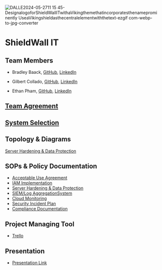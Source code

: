 ![DALLE2024-05-2711 15 45-DesignalogoforShieldWallITwithaVikingthemethatincorporatesthenameprominently UseaVikingshieldasthecentralelementwiththetext-ezgif com-webp-to-jpg-converter](https://github.com/Shield-Wall-1/Shield-Wall/assets/158526468/2af9f60b-ad85-4fa6-ad9d-52e26cfc16bf)

# ShieldWall IT

## Team Members

- Bradley Baack, [GitHub](https://github.com/bjbaack), [LinkedIn](https://www.linkedin.com/in/bradleybaack/)

- Gilbert Collado, [GitHub](https://github.com/JapanesePlatano), [LinkedIn](https://www.linkedin.com/in/gilbert-collado-545099254/)

- Ethan Pham, [GitHub](https://github.com/EthanPham03), [LinkedIn](https://www.linkedin.com/in/ethan-pham-8a9a622b3/)


## [Team Agreement](https://docs.google.com/document/d/1RPGCnGrP_vLHJc-a3qApJRwFOWvHZYm0mh__MHPm50g/edit#heading=h.8gk16jcral)

## [System Selection](https://docs.google.com/document/d/1sAv-cWNuCnyHW1lVpHmL5cFta7ruWmzpcsVyasrInmY/edit?usp=sharing)

## Topology & Diagrams
[Server Hardening & Data Protection](https://viewer.diagrams.net/?tags=%7B%7D&highlight=0000ff&edit=_blank&layers=1&nav=1&title=Untitled%20Diagram.drawio#R7Vvrc9o4EP9r8hHG8puPQKC9TttLy10zd18YYQtwayzOFq%2F760%2ByZbAegEkwyeTSZga0llf27m9X%2BxB3Vn%2Bx%2FZDC5fwLDlF8Zxrh9s66vzNN4Ngu%2FWCUHafYhlNQZmkUFjTjQBhF%2FyI%2BsaSuohBlnFaQCMYxiZYiMcBJggIi0GCa4o04bYrjUCAs4QwJj8EIowDGSJn2GIVkzqnA7RwufETRbM6X9k2vuLCA5WTOOJvDEG8qJGtwZ%2FVTjEnxbbHto5hJT5TL8MjV%2FYOlKCF1bnjs9T9N1z%2Fu0fifTm%2F9CTtfN2bL4q%2BxhvGKv3H3cUQJ%2FRivQv7gZFdKY4mjhOQSdXr0jy7YN%2B4ceqXPRm3TkQjy2BMJQB0xHiJBHnsiAcjsgbQ%2BkB%2BwQlBGAntDWt%2BoPCD9s3p4ReIoQf099gxKnKUwjKhO%2BjjGKaUlOKHS683JIqYjQL9u5hFBoyUMmFQ31HAobYoTwtEPzHLMBc%2B4UnwTSNdKOY9cEygdrFGhkGJOHMNlFk32d6UoWKVZtEbfUVYwZ1SKxCX7vtjOmNW24Saz27MUr5b54%2F9G19JeHdOv44ABYwxjwhiRFP9C5YvemRb9P2To602jOJYEsEYpiahhdeNoxvgTzJaDfBSjac6RSiVKZp%2Fz0b1lcEnolghhNkchfyXVGLh9sFXRtkLixvEB4QUi6Y5O4Vdb3DFxT9WyDe67NhW7Nwy7IM4rNu9anAi5s5ntmR%2FskX7hJnmBedqmYp4PabSGBDG7XE0SRN5t9N1GqzaaMXYR2Y0Pk0e5mZaMZZs1jK7ddSWbpfSBO3SH3vUMF9jeoNc9b7in96na5uy4QLDnjqlYs1WaV9WY7Y7blDFbijErxpv9QiSYc9nI%2BAEFLooowpAlWQGvqGMObkm9huEM7R6lx3CC4gecRSTKMRUgtmhF75%2BlCRNMCF6cBcaej9YCZXyvEYILs72JEvp6GUVxus5vromPvaOsjQ%2FXa4sO3%2Bxo3L2jAqTjN4UP%2Bx0f5%2FBBJ662t0CHiA0bAA04Oio4%2FMYiAa8GOK6l%2B8HQH5rgdem%2BbYZtlIRjgsfsAyVBulsWqzYHA99p%2BwIQQEcFgmu1NUGh47Y7TWHBvyEWbLvj3L9CLORfxhMY%2FMqDHpgG8xv4hf0uUToGQ4GD56pg8MyGoODW2DMqCs912KMyY8FhElbUPM3%2F0SnUuLqsbsI0E8Msi4KCOIzikgsd8TCYhY0%2FESE7PoYrgpkmUzLHM5xQTGCm6wrYyiIKkOJpm0XC7Jn2OKVh7DofgMsVmuFVGqAasRiB6Qyd5MhtDYVlnegIQKoOwdDkiJyWohgSGuxXeOlhwVd4YHt8JUkFZXhaRi2OFK4Wr85vq5aDFE6WyAnIgW8hG4VTjtP9i9eC7ued%2BbX%2FF%2FgZz3%2F37qfOer0yglaZoJ9ArhaLFTiLgLk6Rry6GLEux4ijwYhzLYz4opMyXcn9XIARiROQODWMEbX88XIY0T6gXRci9jtEmoGImlQPeqyAPTgEiDJk6F5PRJAosYgcsiyiMGS3a%2BtCz4JY%2FdgDOJ4oacNXgg%2Fd1mMZzw8%2BToH%2FlHVKwaTpd%2F2BUSdmFBLdoyFrNXCpGWXK5dE2sPOCZ%2FmpVEZFmu%2FoZ5d1UP1s%2FqlUPUVa%2BSTKbJF3XtY8kvsLsXIQZQEeZ3CK2gFeLJmUUVE47E1mvIJI1RwtM5TXITOpqli9Hy7hJIojsmtnWTwmcTbG02mMYdgk4j0g12h8tUhTFvaENPwKNTwt5N2LNiS1rPwsV3F%2Bl%2FFe1S4DgJg8mx3vqZuMIcaqlnXbTUYtvvAuKfM5U%2Bp18obMF5jAGXUyb2W%2F8UzJ%2FCzgveyOU54KqCjisagYU%2BKoyP5N477%2FVlQg16gdTfXppvJXk7bPrCJbkf7bEDyQdx7bUbvBtxW9mguNdtni7YS3ZkcqrTmKwMtE%2B9oC17%2BBivWH1SSm%2BeV76%2F299X6V1rvX7QKgab0PzaE78M%2FmNPXPzNi%2Bn1dYb9N69y3BkDUxu1XGzWLn3WzKlB3FlBXb%2Fb93Vp%2Fceb%2F4oBUwRHwAW9dcBSpA9vnE1QHiqKWMHsyK4pHxEWeqq3%2FOJpsybwMPbkjcNpjnZH0U7pFqoaokVbyk26QKO3L1UHd2QtMet07kkHUV2Pn25zd%2F%2Bw1u18H36dSPJ3%2F8PbmwUFwvL5ey6Atc5fnWQnmU%2BWxGb%2Br1cJsE3rZFPVuedLyhbgJvS4ChO5LI6Hr5uxYeaij340FNEoUt4IbBy5MDjvUy0IUVvtdhzbwmT%2BHul9BEFIobqW05R%2F2N1Kosz9tWq4C63MC5xnEcLaDUExgjqvcWwS1WZKVXfjx8veqeUTcxa0D4zg2rPlphP%2BncpJyGaVOx8%2FV%2BTyUCdZqmmG%2FqKvw6mqcSgTqtzK1O9AXELE2bOp7rWADp7uNp3LFT%2BVKs6%2Fft4XB4sm8jeJBrRb4VGzvnfWG2LF5rGm3Zc%2BjdMY3Z8r2O90%2FUZkk%2Bixk%2FO6GWf66XSV2zPB1t2aVl7X%2BaYKsW6fmqRXpXiJe1FnnpSdWLIHRkk5VbiWz6%2FbHg%2BNWBqk6%2FLocQDf3ndE7eUwjHq6ySiz0PRKbYjGm5rrqL3hRENZJyLW6a1q1GLVY7116CyHhG9bKBO03RxvEdyz6O36s4Arkj03IctUzqajKva5xA1GqxiY7oycyLk6o51il4VVOs49HFy2VYtqhPJTOqn2LJnORkreEcq8YB9UaAcFbB9osq2BUP7VCDNV6dgunw8DvkYvrh59zW4D8%3D)

## SOPs & Policy Documentation

- [Acceptable Use Agreement](https://drive.google.com/file/d/15U0wOAu2rf5wC0pxrHR0NNnWL_mw9vdl/view?usp=sharing)
- [IAM Implementation](https://docs.google.com/document/d/1HiD3Xc4S-9gWUoH91N0uYaX_JUG2rPbyX1tFY7VqiSg/edit?usp=sharing)
- [Server Hardening & Data Protection](https://drive.google.com/file/d/1F5PP1_z-fDGBgAvP2x_B01dCzhBB8xV6/view)
- [SIEM/Log AggregationSystem]([file:///Users/ethanpham/Downloads/SIEM_Log%20Aggregation%20System.pdf](https://github.com/Shield-Wall-1/Shield-Wall/blob/main/SIEM_Log%20Aggregation%20System.pdf))
- [Cloud Monitoring](file:///Users/ethanpham/Downloads/Cloud%20Monitoring.pdf)
- [Security Incident Plan](https://drive.google.com/file/d/1Ftcs67_H8crFLaoxknNqrU4qOdhOExab/view)
- [Compliance Documentation](https://drive.google.com/file/d/1rEOq0eMffnXsO0TlZ7oG7DFmZbgW7_Vq/view)

## Project Managing Tool
- [Trello](https://trello.com/b/QVKb3Mgv/ops401-midterm)

## Presentation
- [Presentation Link](https://docs.google.com/presentation/d/1mahVzh5gF_8UtoF4qOsm_b4SKZAxmqa9qrwNVYzp97o/edit?usp=sharing) 
